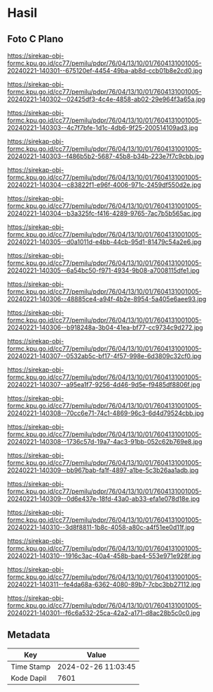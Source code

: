 # Hasil

## Foto C Plano

https://sirekap-obj-formc.kpu.go.id/cc77/pemilu/pdpr/76/04/13/10/01/7604131001005-20240221-140301--675120ef-4454-49ba-ab8d-ccb01b8e2cd0.jpg

https://sirekap-obj-formc.kpu.go.id/cc77/pemilu/pdpr/76/04/13/10/01/7604131001005-20240221-140302--02425df3-4c4e-4858-ab02-29e964f3a65a.jpg

https://sirekap-obj-formc.kpu.go.id/cc77/pemilu/pdpr/76/04/13/10/01/7604131001005-20240221-140303--4c7f7bfe-1d1c-4db6-9f25-200514109ad3.jpg

https://sirekap-obj-formc.kpu.go.id/cc77/pemilu/pdpr/76/04/13/10/01/7604131001005-20240221-140303--f486b5b2-5687-45b8-b34b-223e7f7c9cbb.jpg

https://sirekap-obj-formc.kpu.go.id/cc77/pemilu/pdpr/76/04/13/10/01/7604131001005-20240221-140304--c83822f1-e96f-4006-971c-2459df550d2e.jpg

https://sirekap-obj-formc.kpu.go.id/cc77/pemilu/pdpr/76/04/13/10/01/7604131001005-20240221-140304--b3a325fc-f416-4289-9765-7ac7b5b565ac.jpg

https://sirekap-obj-formc.kpu.go.id/cc77/pemilu/pdpr/76/04/13/10/01/7604131001005-20240221-140305--d0a1011d-e4bb-44cb-95d1-81479c54a2e6.jpg

https://sirekap-obj-formc.kpu.go.id/cc77/pemilu/pdpr/76/04/13/10/01/7604131001005-20240221-140305--6a54bc50-f971-4934-9b08-a7008115dfe1.jpg

https://sirekap-obj-formc.kpu.go.id/cc77/pemilu/pdpr/76/04/13/10/01/7604131001005-20240221-140306--48885ce4-a94f-4b2e-8954-5a405e6aee93.jpg

https://sirekap-obj-formc.kpu.go.id/cc77/pemilu/pdpr/76/04/13/10/01/7604131001005-20240221-140306--b918248a-3b04-41ea-bf77-cc9734c9d272.jpg

https://sirekap-obj-formc.kpu.go.id/cc77/pemilu/pdpr/76/04/13/10/01/7604131001005-20240221-140307--0532ab5c-bf17-4f57-998e-6d3809c32cf0.jpg

https://sirekap-obj-formc.kpu.go.id/cc77/pemilu/pdpr/76/04/13/10/01/7604131001005-20240221-140307--a95ea1f7-9256-4d46-9d5e-f9485df8806f.jpg

https://sirekap-obj-formc.kpu.go.id/cc77/pemilu/pdpr/76/04/13/10/01/7604131001005-20240221-140308--70cc6e71-74c1-4869-96c3-6d4d79524cbb.jpg

https://sirekap-obj-formc.kpu.go.id/cc77/pemilu/pdpr/76/04/13/10/01/7604131001005-20240221-140308--1736c57d-19a7-4ac3-91bb-052c62b769e8.jpg

https://sirekap-obj-formc.kpu.go.id/cc77/pemilu/pdpr/76/04/13/10/01/7604131001005-20240221-140309--bb967bab-fa1f-4897-a1be-5c3b26aa1adb.jpg

https://sirekap-obj-formc.kpu.go.id/cc77/pemilu/pdpr/76/04/13/10/01/7604131001005-20240221-140309--0d6e437e-18fd-43a0-ab33-efa1e078d18e.jpg

https://sirekap-obj-formc.kpu.go.id/cc77/pemilu/pdpr/76/04/13/10/01/7604131001005-20240221-140310--3d8f8811-1b8c-4058-a80c-a4f51ee0d11f.jpg

https://sirekap-obj-formc.kpu.go.id/cc77/pemilu/pdpr/76/04/13/10/01/7604131001005-20240221-140310--1916c3ac-40a4-458b-bae4-553e971e928f.jpg

https://sirekap-obj-formc.kpu.go.id/cc77/pemilu/pdpr/76/04/13/10/01/7604131001005-20240221-140311--fe4da68a-6362-4080-89b7-7cbc3bb27112.jpg

https://sirekap-obj-formc.kpu.go.id/cc77/pemilu/pdpr/76/04/13/10/01/7604131001005-20240221-140301--f6c6a532-25ca-42a2-a171-d8ac28b5c0c0.jpg


## Metadata

| Key        | Value               |
| ---------- | ------------------- |
| Time Stamp | 2024-02-26 11:03:45 |
| Kode Dapil | 7601                |




